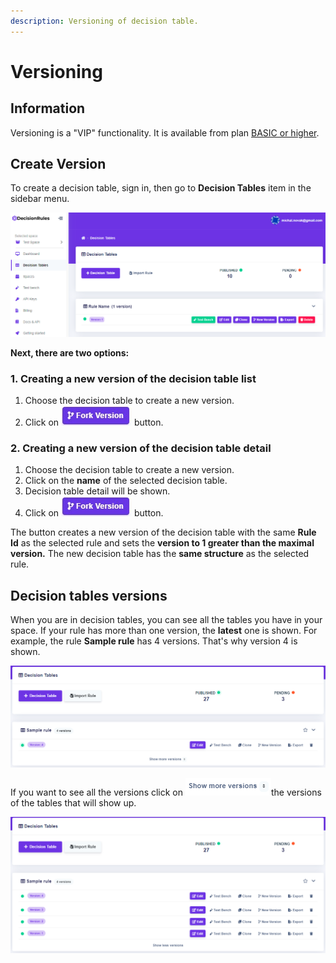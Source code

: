 ```yaml
---
description: Versioning of decision table.
---
```


# Versioning

## Information

Versioning is a "VIP" functionality. It is available from plan [BASIC or higher](../billing/product-plans.md).

## Create Version

To create a decision table, sign in, then go to **Decision Tables** item in the sidebar menu.

![](../.gitbook/assets/image%20%2875%29.png)

**Next, there are two options:**

### **1.** Creating a new version of the decision table list

1. Choose the decision table to create a new version.
2. Click on ![](../.gitbook/assets/screenshoteasy-3-%20%281%29.png) button.

### 2. Creating a new version of the decision table detail

1. Choose the decision table to create a new version.
2. Click on the **name** of the selected decision table.
3. Decision table detail will be shown.
4. Click on ![](../.gitbook/assets/screenshoteasy-3-%20%281%29.png) button.

The button creates a new version of the decision table with the same **Rule Id** as the selected rule and sets the **version to 1 greater than the maximal version.** The new decision table has the **same structure** as the selected rule.

## Decision tables versions

When you are in decision tables, you can see all the tables you have in your space. If your rule has more than one version, the **latest** one is shown. For example, the rule **Sample rule** has 4 versions. That's why version 4 is shown. 

![](../.gitbook/assets/image%20%2896%29.png)

If you want to see all the versions click on ![](../.gitbook/assets/more-rules.png)the versions of the tables that will show up.

![](../.gitbook/assets/image%20%2898%29.png)

